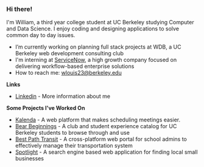 ### Hi there!

I'm William, a third year college student at UC Berkeley studying Computer and Data Science. I enjoy coding and designing applications to solve common day to day issues. 

- I’m currently working on planning full stack projects at WDB, a UC Berkeley web development consulting club
- I'm interning at [ServiceNow](https://www.servicenow.com/), a high growth company focused on delivering workflow-based enterprise solutions 
- How to reach me: wlouis23@berkeley.edu


**Links**
- [Linkedin](https://www.linkedin.com/in/william-l-549860132/) - More information about me

**Some Projects I've Worked On**
- [Kalenda](kalenda.io) - A web platform that makes scheduling meetings easier.
- [Bear Beginnings](https://bearbeginnings.club) - A club and student experience catalog for UC Berkeley students to browse through and use
- [Best Path Transit](bestpathtransit.com) - A cross-platform web portal for school admins to effectively manage their transportation system
- [Spotlight](https://github.com/bluepegasus123/spotlight-react-app) - A search engine based web application for finding local small businesses
